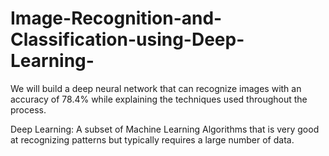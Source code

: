 # Image-Recognition-and-Classification-using-Deep-Learning-
We will build a deep neural network that can recognize images with an accuracy of 78.4% while explaining the techniques used throughout the process.


Deep Learning: A subset of Machine Learning Algorithms that is very good at recognizing patterns but typically requires a large number of data.
